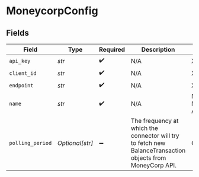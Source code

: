 # MoneycorpConfig


## Fields

| Field                                                                                                      | Type                                                                                                       | Required                                                                                                   | Description                                                                                                | Example                                                                                                    |
| ---------------------------------------------------------------------------------------------------------- | ---------------------------------------------------------------------------------------------------------- | ---------------------------------------------------------------------------------------------------------- | ---------------------------------------------------------------------------------------------------------- | ---------------------------------------------------------------------------------------------------------- |
| `api_key`                                                                                                  | *str*                                                                                                      | :heavy_check_mark:                                                                                         | N/A                                                                                                        | XXX                                                                                                        |
| `client_id`                                                                                                | *str*                                                                                                      | :heavy_check_mark:                                                                                         | N/A                                                                                                        | XXX                                                                                                        |
| `endpoint`                                                                                                 | *str*                                                                                                      | :heavy_check_mark:                                                                                         | N/A                                                                                                        | XXX                                                                                                        |
| `name`                                                                                                     | *str*                                                                                                      | :heavy_check_mark:                                                                                         | N/A                                                                                                        | My Moneycorp Account                                                                                       |
| `polling_period`                                                                                           | *Optional[str]*                                                                                            | :heavy_minus_sign:                                                                                         | The frequency at which the connector will try to fetch new BalanceTransaction objects from MoneyCorp API.<br/> | 60s                                                                                                        |